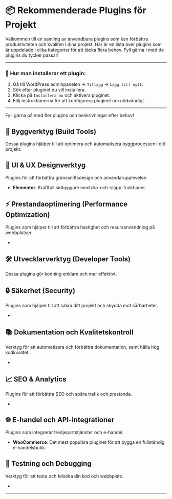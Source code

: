 # 📦 Rekommenderade Plugins för Projekt

Välkommen till en samling av användbara plugins som kan förbättra produktiviteten och kvalitén i dina projekt. 
Här är en lista över plugins som är uppdelade i olika kategorier för att täcka flera behov. 
Fyll gärna i med de plugins du tycker passar!

---

### 🔗 **Hur man installerar ett plugin:**
1. Gå till WordPress adminpanelen → `Tillägg` → `Lägg till nytt`.
2. Sök efter pluginet du vill installera.
3. Klicka på `Installera nu` och aktivera pluginet.
4. Följ instruktionerna för att konfigurera pluginet om nödvändigt.

---
   
Fyll gärna på med fler plugins och beskrivningar efter behov!

## 🔧 **Byggverktyg (Build Tools)**
Dessa plugins hjälper till att optimera och automatisera byggprocessen i ditt projekt.



## 🎨 **UI & UX Designverktyg**
Plugins för att förbättra gränssnittsdesign och användarupplevelse.

- **Elementor**: Kraftfull sidbyggare med dra-och-släpp-funktioner.


## ⚡ **Prestandaoptimering (Performance Optimization)**
Plugins som hjälper till att förbättra hastighet och resursanvändning på webbplatser.

- 

## 🛠 **Utvecklarverktyg (Developer Tools)**
Dessa plugins gör kodning enklare och mer effektivt.


## 🔒 **Säkerhet (Security)**
Plugins som hjälper till att säkra ditt projekt och skydda mot sårbarheter.

- 

## 📚 **Dokumentation och Kvalitetskontroll**
Verktyg för att automatisera och förbättra dokumentation, samt hålla hög kodkvalitet.

- 

## 📈 **SEO & Analytics**
Plugins för att förbättra SEO och spåra trafik och prestanda.

-
  
## 🌐 **E-handel och API-integrationer**
Plugins som integrerar tredjepartstjänster och e-handel.

- **WooCommerce**: Det mest populära pluginet för att bygga en fullständig e-handelsbutik.

## 🎯 **Testning och Debugging**
Verktyg för att testa och felsöka din kod och webbplats.

- 

---


